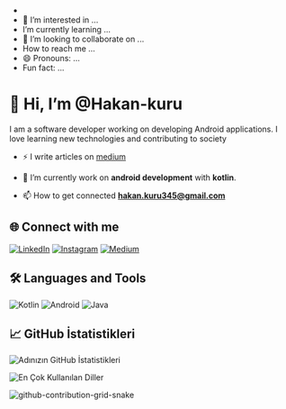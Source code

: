- 
- 👀 I’m interested in ...
-  I’m currently learning ...
- 💞️ I’m looking to collaborate on ...
-  How to reach me ...
- 😄 Pronouns: ...
-  Fun fact: ...
# 👋 Hi, I’m @Hakan-kuru

I am a software developer working on developing Android applications. I love learning new technologies and contributing to society

- ⚡ I write articles on [medium](https://medium.com/@hakan.k3272)
  
- 🌱 I’m currently work on **android development** with **kotlin**.

- 📫 How to get connected **hakan.kuru345@gmail.com**

## 🌐 Connect with me

[![LinkedIn](https://img.shields.io/badge/LinkedIn-0077B5?style=for-the-badge&logo=linkedin&logoColor=white)](https://linkedin.com/in/hakan-kuru11)
[![Instagram](https://img.shields.io/badge/Instagram-E4405F?style=for-the-badge&logo=instagram&logoColor=white)](https://instagram.com/hakan_kr.1)
[![Medium](https://img.shields.io/badge/Medium-12100E?style=for-the-badge&logo=medium&logoColor=white)](https://medium.com/@hakan.k3272)

## 🛠 Languages and Tools

![Kotlin](https://img.shields.io/badge/Kotlin-0095D5?style=for-the-badge&logo=kotlin&logoColor=white)
![Android](https://img.shields.io/badge/Android-3DDC84?style=for-the-badge&logo=android&logoColor=white)
![Java](https://img.shields.io/badge/Java-ED8B00?style=for-the-badge&logo=java&logoColor=white)

## 📈 GitHub İstatistikleri

![Adınızın GitHub İstatistikleri](https://github-readme-stats.vercel.app/api?username=hakan-kuru&show_icons=true&theme=radical)

![En Çok Kullanılan Diller](https://github-readme-stats.vercel.app/api/top-langs/?username=hakan-kuru&layout=compact&theme=radical)

![github-contribution-grid-snake](https://github.com/infernotlc/infernotlc/assets/70065773/08212c70-dfa9-4305-b2c0-3513d87a146c)<svg viewBox="-16 -32 880 192" width="1000" height="192" xmlns="http://www.w3.org/2000/svg">
<!---
Hakan-kuru/Hakan-kuru is a ✨ special ✨ repository because its `README.md` (this file) appears on your GitHub profile.
You can click the Preview link to take a look at your changes.
--->
